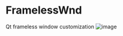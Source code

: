 # FramelessWnd
Qt frameless window customization
![image](https://user-images.githubusercontent.com/15946864/120525075-52097280-c40a-11eb-8da4-8d067110d353.png)
